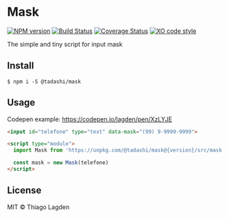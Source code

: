 # Mask

[![NPM version][npm-img]][npm]
[![Build Status][ci-img]][ci]
[![Coverage Status][coveralls-img]][coveralls]
[![XO code style][xo-img]][xo]


[npm-img]:         https://img.shields.io/npm/v/@tadashi/mask.svg
[npm]:             https://www.npmjs.com/package/@tadashi/mask
[ci-img]:          https://github.com/lagden/mask/actions/workflows/nodejs.yml/badge.svg
[ci]:              https://github.com/lagden/mask/actions/workflows/nodejs.yml
[coveralls-img]:   https://coveralls.io/repos/github/lagden/mask/badge.svg?branch=master
[coveralls]:       https://coveralls.io/github/lagden/mask?branch=master
[xo-img]:          https://img.shields.io/badge/code_style-XO-5ed9c7.svg
[xo]:              https://github.com/sindresorhus/xo


The simple and tiny script for input mask


## Install

```
$ npm i -S @tadashi/mask
```


## Usage

Codepen example: https://codepen.io/lagden/pen/XzLYJE

```html
<input id="telefone" type="text" data-mask="(99) 9-9999-9999">

<script type="module">
  import Mask from 'https://unpkg.com/@tadashi/mask@{version}/src/mask.js'

  const mask = new Mask(telefone)
</script>
```


## License

MIT © Thiago Lagden
